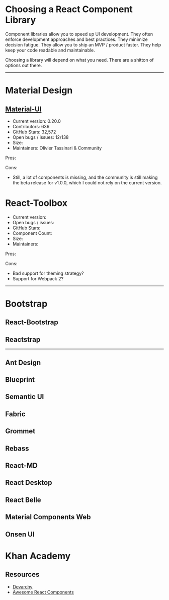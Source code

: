 # Choosing a React Component Library

Component libraries allow you to speed up UI development.
They often enforce development approaches and best practices.
They minimize decision fatigue.
They allow you to ship an MVP / product faster.
They help keep your code readable and maintainable.

Choosing a library will depend on what you need.
There are a shitton of options out there.

---

# Material Design

## [Material-UI](http://www.material-ui.com/)

* Current version: 0.20.0
* Contributors: 636
* GitHub Stars: 32,572
* Open bugs / issues: 12/138
* Size:
* Maintainers: Olivier Tassinari & Community

Pros:

Cons:
* Still, a lot of components is missing, and the community is still making the beta release for v1.0.0, which I could not rely on the current version.

# React-Toolbox

* Current version:
* Open bugs / issues:
* GitHub Stars:
* Component Count:
* Size:
* Maintainers:

Pros:

Cons:
* Bad support for theming strategy?
* Support for Webpack 2?

---

# Bootstrap

## React-Bootstrap
## Reactstrap

---

## Ant Design
## Blueprint
## Semantic UI
## Fabric
## Grommet
## Rebass
## React-MD
## React Desktop
## React Belle
## Material Components Web
## Onsen UI

# Khan Academy


## Resources

* [Devarchy](https://devarchy.com/react/topic/ui-framework)
* [Awesome React Components](https://github.com/brillout/awesome-react-components)
